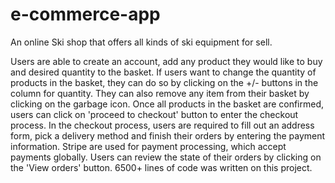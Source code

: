 # e-commerce-app
An online Ski shop that offers all kinds of ski equipment for sell.

Users are able to create an account, add any product they would like to buy and desired quantity to the basket. 
If users want to change the quantity of products in the basket, they can do so by clicking on the +/- buttons in the column for quantity. They can also remove any item from their basket by clicking on the garbage icon.
Once all products in the basket are confirmed, users can click on 'proceed to checkout' button to enter the checkout process.
In the checkout process, users are required to fill out an address form, pick a delivery method and finish their orders by entering the payment information. Stripe are used for payment processing, which accept payments globally. 
Users can review the state of their orders by clicking on the 'View orders' button.
6500+ lines of code was written on this project.
